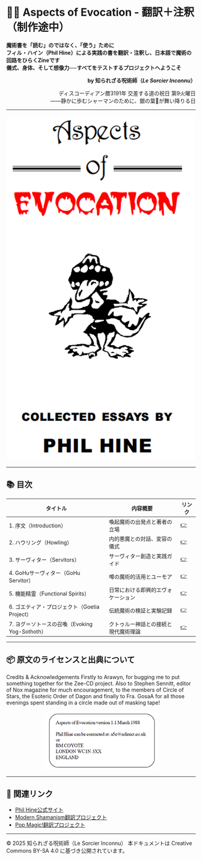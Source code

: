 
# 🧙‍♂️ Aspects of Evocation - 翻訳＋注釈（制作途中）

**魔術書を「読む」のではなく、「使う」ために**  
**フィル・ハイン（Phil Hine）による実践の書を翻訳・注釈し、日本語で魔術の回路をひらくZineです**  
**儀式、身体、そして想像力──すべてをテストするプロジェクトへようこそ**  

<div align="right">

**by 知られざる呪術師（*Le Sorcier Inconnu*）**

ディスコーディアン暦3191年 交差する道の祝日 第9火曜日<br>
――静かに歩むシャーマンのために、銀の葉🍃が舞い降りる日

</div>

---
<div align="center">
 <img src="hine_evocation.png" width="500">
</div>

---

## 📚 目次

| タイトル | 内容概要 | リンク |
|------------|-----------|------------------|
| 1. 序文（Introduction） | 喚起魔術の出発点と著者の立場 | [👉](01_introduction.md) |
| 2. ハウリング（Howling） | 内的悪魔との対話、変容の儀式 | [👉](02_howling.md) |
| 3. サーヴィター（Servitors） | サーヴィター創造と実践ガイド | [👉](03_servitors.md) |
| 4. GoHuサーヴィター（GoHu Servitor） | 噂の魔術的活用とユーモア | [👉](04_gohu_servitor.md) |
| 5. 機能精霊（Functional Spirits） | 日常における即興的エヴォケーション | [👉](05_functional_spirits.md) |
| 6. ゴエティア・プロジェクト（Goetia Project） | 伝統魔術の検証と実験記録 | [👉](06_goetia_project.md) |
| 7. ヨグ＝ソトースの召喚（Evoking Yog-Sothoth） | クトゥルー神話との接続と現代魔術理論 | [👉](07_evoking_yog_sothoth.md) |

---

## 📦 原文のライセンスと出典について

Credits & Acknowledgements
Firstly to Arawyn, for bugging me to put something together
for the Zee-CD project. Also to Stephen Sennitt, editor of Nox
magazine for much encouragement, to the members of Circle of
Stars, the Esoteric Order of Dagon and finally to Fra. GosaA for all
those evenings spent standing in a circle made out of masking
tape!

<div align="center">
 <img src="hine_evocation_pic_002.png" width="300">
</div>

---

## 🔗 関連リンク

- [Phil Hine公式サイト](http://www.philhine.org.uk/)
- [Modern Shamanism翻訳プロジェクト](https://github.com/ravensgate-tux/hine_modern_shamanism)
- [Pop Magic!翻訳プロジェクト](https://github.com/ravensgate-tux/pop_magic_translation)

----

© 2025 知られざる呪術師（Le Sorcier Inconnu）
本ドキュメントは Creative Commons BY-SA 4.0 に基づき公開されています。
